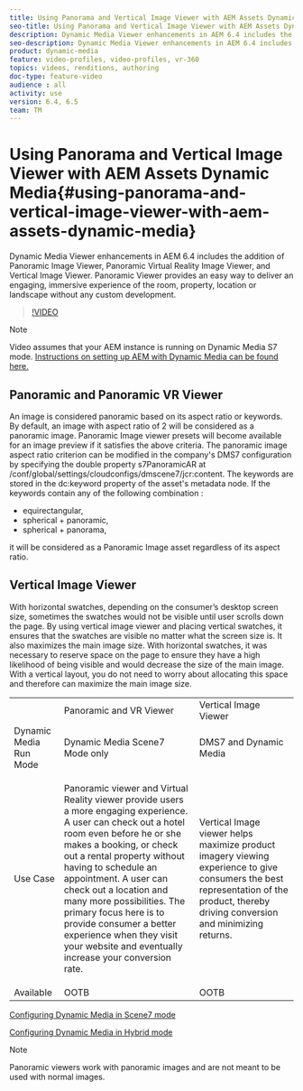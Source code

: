 ```yaml
---
title: Using Panorama and Vertical Image Viewer with AEM Assets Dynamic Media
seo-title: Using Panorama and Vertical Image Viewer with AEM Assets Dynamic Media
description: Dynamic Media Viewer enhancements in AEM 6.4 includes the addition of Panoramic Image Viewer, Panoramic Virtual Reality Image Viewer, and Vertical Image Viewer. Panoramic Viewer provides an easy way to deliver an engaging, immersive experience of the room, property, location or landscape without any custom development.
seo-description: Dynamic Media Viewer enhancements in AEM 6.4 includes the addition of Panoramic Image Viewer, Panoramic Virtual Reality Image Viewer, and Vertical Image Viewer. Panoramic Viewer provides an easy way to deliver an engaging, immersive experience of the room, property, location or landscape without any custom development.
product: dynamic-media
feature: video-profiles, video-profiles, vr-360
topics: videos, renditions, authoring
doc-type: feature-video
audience : all
activity: use
version: 6.4, 6.5
team: TM
---
```


# Using Panorama and Vertical Image Viewer with AEM Assets Dynamic Media{#using-panorama-and-vertical-image-viewer-with-aem-assets-dynamic-media}

Dynamic Media Viewer enhancements in AEM 6.4 includes the addition of Panoramic Image Viewer, Panoramic Virtual Reality Image Viewer, and Vertical Image Viewer. Panoramic Viewer provides an easy way to deliver an engaging, immersive experience of the room, property, location or landscape without any custom development.

>[!VIDEO](https://video.tv.adobe.com/v/24156/?quality=9)

>[!NOTE]
>
>Video assumes that your AEM instance is running on Dynamic Media S7 mode. [Instructions on setting up AEM with Dynamic Media can be found here.](https://helpx.adobe.com/experience-manager/6-3/assets/using/config-dynamic-fp-14410.html)

## Panoramic and Panoramic VR Viewer

An image is considered panoramic based on its aspect ratio or keywords. By default, an image with aspect ratio of 2 will be considered as a panoramic image. Panoramic Image viewer presets will become available for an image preview if it satisfies the above criteria. The panoramic image aspect ratio criterion can be modified in the company's DMS7 configuration by specifying the double property s7PanoramicAR at /conf/global/settings/cloudconfigs/dmscene7/jcr:content. The keywords are stored in the dc:keyword property of the asset's metadata node. If the keywords contain any of the following combination :

* equirectangular,
* spherical + panoramic,
* spherical + panorama,

it will be considered as a Panoramic Image asset regardless of its aspect ratio.

## Vertical Image Viewer

With horizontal swatches, depending on the consumer’s desktop screen size, sometimes the swatches would not be visible until user scrolls down the page. By using vertical image viewer and placing vertical swatches, it ensures that the swatches are visible no matter what the screen size is. It also maximizes the main image size. With horizontal swatches, it was necessary to reserve space on the page to ensure they have a high likelihood of being visible and would decrease the size of the main image. With a vertical layout, you do not need to worry about allocating this space and therefore can maximize the main image size.

<table> 
 <tbody>
  <tr>
   <td> </td>
   <td>Panoramic and VR Viewer</td>
   <td>Vertical Image Viewer</td>
  </tr>
  <tr>
   <td>Dynamic Media Run Mode</td>
   <td>Dynamic Media Scene7 Mode only</td>
   <td>DMS7 and Dynamic Media</td>
  </tr>
  <tr>
   <td>Use Case</td>
   <td><p>Panoramic viewer and Virtual Reality viewer provide users a more engaging experience. A user can check out a hotel room even before he or she makes a booking, or check out a rental property without having to schedule an appointment. A user can check out a location and many more possibilities. The primary focus here is to provide consumer a better experience when they visit your website and eventually increase your conversion rate.</p> <p> </p> </td> 
   <td><p>Vertical Image viewer helps maximize product imagery viewing experience to give consumers the best representation of the product, thereby driving conversion and minimizing returns.</p> <p> </p> </td>
  </tr>
  <tr>
   <td>Available </td>
   <td>OOTB</td>
   <td>OOTB</td>
  </tr>
 </tbody>
</table>

[Configuring Dynamic Media in Scene7 mode](https://helpx.adobe.com/experience-manager/6-4/assets/using/config-dms7.html)

[Configuring Dynamic Media in Hybrid mode](https://helpx.adobe.com/experience-manager/6-4/assets/using/config-dynamic.html)

>[!NOTE]
>
>Panoramic viewers work with panoramic images and are not meant to be used with normal images.
